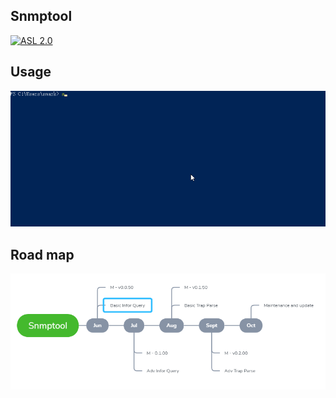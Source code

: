 ## Snmptool
[![ASL 2.0](https://img.shields.io/hexpm/l/plug.svg)](https://github.com/smarkm/snmptool/blob/master/LICENSE)
## Usage
![Show case](demo.gif)
## Road map
![Show case](roadmap.png)
